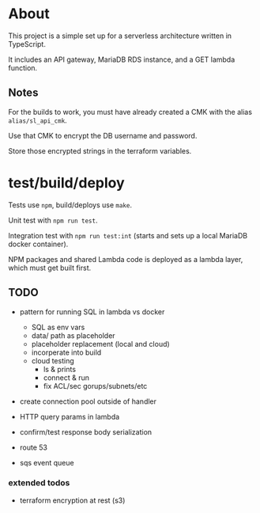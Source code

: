 # About

This project is a simple set up for a serverless architecture written in TypeScript.

It includes an API gateway, MariaDB RDS instance, and a GET lambda function.

## Notes

For the builds to work, you must have already created a CMK with the alias `alias/sl_api_cmk`.

Use that CMK to encrypt the DB username and password.

Store those encrypted strings in the terraform variables.

# test/build/deploy

Tests use `npm`, build/deploys use `make`.

Unit test with `npm run test`. 

Integration test with `npm run test:int` (starts and sets up a local MariaDB docker container).

NPM packages and shared Lambda code is deployed as a lambda layer, which must get built first.

## TODO

* pattern for running SQL in lambda vs docker
    - SQL as env vars
    - data/ path as placeholder
    - placeholder replacement (local and cloud)
    - incorperate into build
    - cloud testing 
        + ls & prints
        + connect & run
        + fix ACL/sec gorups/subnets/etc

* create connection pool outside of handler
* HTTP query params in lambda
* confirm/test response body serialization
* route 53
* sqs event queue

### extended todos

* terraform encryption at rest (s3) 
